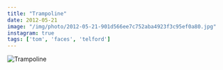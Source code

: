 ```yaml
---
title: "Trampoline"
date: 2012-05-21
image: "/img/photo/2012-05-21-901d566ee7c752aba4923f3c95ef0a80.jpg"
instagram: true
tags: ['tom', 'faces', 'telford']
---
```


![Trampoline](/img/photo/2012-05-21-901d566ee7c752aba4923f3c95ef0a80.jpg)
